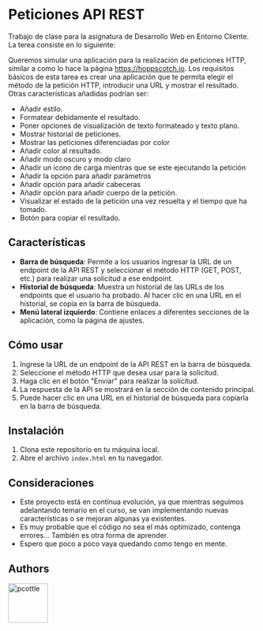 
# Peticiones API REST

Trabajo de clase para la asignatura de Desarrollo Web en Entorno Cliente. La terea consiste en lo siguiente:

Queremos simular una aplicación para la realización de peticiones HTTP, similar a como lo hace la página https://hoppscotch.io. Los requisitos básicos de esta tarea es crear una aplicación que te permita elegir el método de la petición HTTP, introducir una URL y mostrar el resultado. Otras características añadidas podrían ser:

- Añadir estilo.
- Formatear debidamente el resultado.
- Poner opciones de visualización de texto formateado y texto plano.
- Mostrar historial de peticiones.
- Mostrar las peticiones diferenciadas por color
- Añadir color al resultado.
- Añadir modo oscuro y modo claro
- Añadir un icono de carga mientras que se este ejecutando la petición
- Añadir la opción para añadir parámetros
- Añadir opción para añadir cabeceras
- Añadir opción para añadir cuerpo de la petición.
- Visualizar el estado de la petición una vez resuelta y el tiempo que ha tomado.
- Botón para copiar el resultado.

## Características

- **Barra de búsqueda**: Permite a los usuarios ingresar la URL de un endpoint de la API REST y seleccionar el método HTTP (GET, POST, etc.) para realizar una solicitud a ese endpoint.
- **Historial de búsqueda**: Muestra un historial de las URLs de los endpoints que el usuario ha probado. Al hacer clic en una URL en el historial, se copia en la barra de búsqueda.
- **Menú lateral izquierdo**: Contiene enlaces a diferentes secciones de la aplicación, como la página de ajustes.

## Cómo usar

1. Ingrese la URL de un endpoint de la API REST en la barra de búsqueda.
2. Seleccione el método HTTP que desea usar para la solicitud.
3. Haga clic en el botón "Enviar" para realizar la solicitud.
4. La respuesta de la API se mostrará en la sección de contenido principal.
5. Puede hacer clic en una URL en el historial de búsqueda para copiarla en la barra de búsqueda.

## Instalación

1. Clona este repositorio en tu máquina local.
2. Abre el archivo `index.html` en tu navegador.

## Consideraciones

- Este proyecto está en contínua evolución, ya que mientras seguimos adelantando temario en el curso, se van implementando nuevas características o se mejoran algunas ya existentes.
- Es muy probable que el código no sea el más optimizado, contenga errores... También es otra forma de aprender. 
- Espero que poco a poco vaya quedando como tengo en mente.

## Authors

[//]: contributor-faces
<a href="https://github.com/nachoSeca"><img src="https://avatars.githubusercontent.com/u/115080972?v=4" title="pcottle" width="80" height="80"></a>
